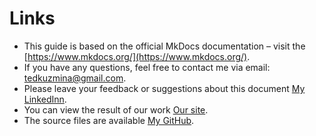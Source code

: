 # Links
- This guide is based on the official MkDocs documentation – visit the [https://www.mkdocs.org/](https://www.mkdocs.org/).
- If you have any questions, feel free to contact me via email: tedkuzmina@gmail.com.
- Please leave your feedback or suggestions about this document [My LinkedInn](https://www.linkedin.com/in/tatiana-kuzmina1987/).
- You can view the result of our work [Our site](https://mkdocs-web-docs.github.io/how-to-create-web-docs/).
- The source files are available [My GitHub](https://github.com/MkDocs-web-docs/how-to-create-web-docs/tree/main).